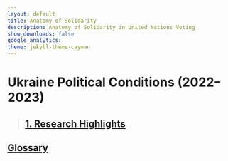 ```yaml
---
layout: default
title: Anatomy of Solidarity
description: Anatomy of Solidarity in United Nations Voting
show_downloads: false
google_analytics:
theme: jekyll-theme-cayman
---
```


# Ukraine Political Conditions (2022–2023)
> ## [1. Research Highlights](https://sobolsky.github.io/upc/)

## [Glossary](https://sobolsky.github.io/un/glossary)
